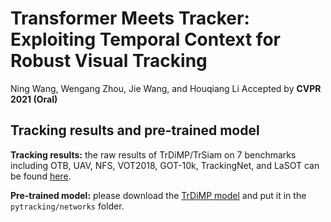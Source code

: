 # Transformer Meets Tracker: Exploiting Temporal Context for Robust Visual Tracking
Ning Wang, Wengang Zhou, Jie Wang, and Houqiang Li 
Accepted by **CVPR 2021 (Oral)**

## Tracking results and pre-trained model

**Tracking results:** the raw results of TrDiMP/TrSiam on 7 benchmarks including OTB, UAV, NFS, VOT2018, GOT-10k, TrackingNet, and LaSOT can be found [here](https://github.com/594422814/TransformerTrack/releases/download/results/Tracking_results.zip).

**Pre-trained model:** please download the [TrDiMP model](https://github.com/594422814/TransformerTrack/releases/download/model/trdimp_net.pth.tar) and put it in the ```pytracking/networks``` folder.



